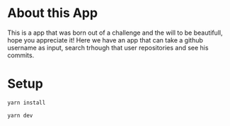 # About this App
This is a app that was born out of a challenge and the will to be beautifull, hope you appreciate it!
Here we have an app that can take a github username as input, search trhough that user repositories and see his commits.

# Setup

```bash
yarn install

yarn dev
```
